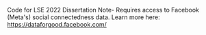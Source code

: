 Code for LSE 2022 Dissertation 
Note- Requires access to Facebook (Meta's) social connectedness data. Learn more here: https://dataforgood.facebook.com/

